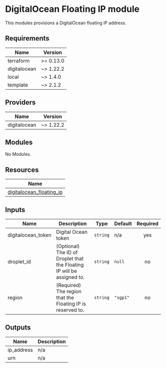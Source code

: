 # DigitalOcean Floating IP module

This modules provisions a DigitalOcean floating IP address.

<!-- BEGINNING OF PRE-COMMIT-TERRAFORM DOCS HOOK -->
## Requirements

| Name         | Version   |
| ------------ | --------- |
| terraform    | >= 0.13.0 |
| digitalocean | ~> 1.22.2 |
| local        | ~> 1.4.0  |
| template     | ~> 2.1.2  |

## Providers

| Name         | Version   |
| ------------ | --------- |
| digitalocean | ~> 1.22.2 |

## Modules

No Modules.

## Resources

| Name                                                                                                                            |
| ------------------------------------------------------------------------------------------------------------------------------- |
| [digitalocean_floating_ip](https://registry.terraform.io/providers/digitalocean/digitalocean/latest/docs/resources/floating_ip) |

## Inputs

| Name                | Description                                                            | Type     | Default  | Required |
| ------------------- | ---------------------------------------------------------------------- | -------- | -------- | :------: |
| digitalocean\_token | Digital Ocean token                                                    | `string` | n/a      |   yes    |
| droplet\_id         | (Optional) The ID of Droplet that the Floating IP will be assigned to. | `string` | `null`   |    no    |
| region              | (Required) The region that the Floating IP is reserved to.             | `string` | `"sgp1"` |    no    |

## Outputs

| Name        | Description |
| ----------- | ----------- |
| ip\_address | n/a         |
| urn         | n/a         |

<!-- END OF PRE-COMMIT-TERRAFORM DOCS HOOK -->